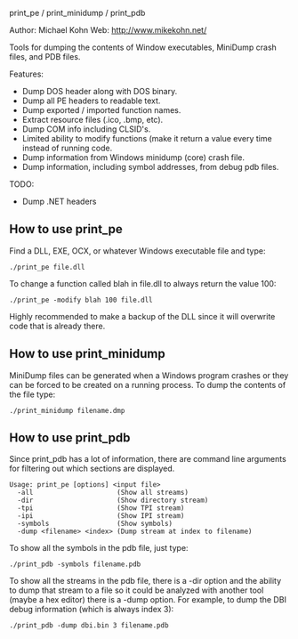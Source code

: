 
print_pe / print_minidump / print_pdb

Author: Michael Kohn
   Web: http://www.mikekohn.net/

Tools for dumping the contents of Window executables, MiniDump crash files,
and PDB files.

Features:
* Dump DOS header along with DOS binary.
* Dump all PE headers to readable text.
* Dump exported / imported function names.
* Extract resource files (.ico, .bmp, etc).
* Dump COM info including CLSID's.
* Limited ability to modify functions (make it return a value every time
  instead of running code.
* Dump information from Windows minidump (core) crash file.
* Dump information, including symbol addresses, from debug pdb files.

TODO:
* Dump .NET headers

How to use print_pe
-------------------

Find a DLL, EXE, OCX, or whatever Windows executable file and type:

    ./print_pe file.dll

To change a function called blah in file.dll to always return the value 100:

    ./print_pe -modify blah 100 file.dll

Highly recommended to make a backup of the DLL since it will overwrite
code that is already there.

How to use print_minidump
-------------------------

MiniDump files can be generated when a Windows program crashes or they
can be forced to be created on a running process. To dump the contents
of the file type:

    ./print_minidump filename.dmp

How to use print_pdb
-------------------------

Since print_pdb has a lot of information, there are command line arguments
for filtering out which sections are displayed.

    Usage: print_pe [options] <input file>
      -all                     (Show all streams)
      -dir                     (Show directory stream)
      -tpi                     (Show TPI stream)
      -ipi                     (Show IPI stream)
      -symbols                 (Show symbols)
      -dump <filename> <index> (Dump stream at index to filename)

To show all the symbols in the pdb file, just type:

    ./print_pdb -symbols filename.pdb

To show all the streams in the pdb file, there is a -dir option and
the ability to dump that stream to a file so it could be analyzed with
another tool (maybe a hex editor) there is a -dump option. For example,
to dump the DBI debug information (which is always index 3):

    ./print_pdb -dump dbi.bin 3 filename.pdb

